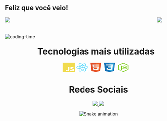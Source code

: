 ## Feliz que você veio!

<div>
  <img  height="180em" src="https://github-readme-stats.vercel.app/api?username=thaynalp&show_icons=true&theme=great-gatsby&include_all_commits=true&count_private=true"/>
  <img align="right" height="180em" src="https://github-readme-stats.vercel.app/api/top-langs/?username=thaynalp&layout=compact&langs_count=16&theme=great-gatsby"/>
</div>
<br>

<div  align="center"> 
  <div style="display: inline_block"><br>
    <img align="left" height="250" alt="coding-time" src="https://media.giphy.com/media/L1R1tvI9svkIWwpVYr/giphy.gif">
    <h1 align="center">Tecnologias mais utilizadas</h1>
    <img align="center" height="30" width="40" alt="js-icon"  src="https://raw.githubusercontent.com/devicons/devicon/master/icons/javascript/javascript-plain.svg">
    <img align="center" height="30" width="40" alt="react-icon" src="https://raw.githubusercontent.com/devicons/devicon/master/icons/react/react-original.svg">
    <img align="center" height="30" width="40" alt="html-icon" src="https://raw.githubusercontent.com/devicons/devicon/master/icons/html5/html5-original.svg">
    <img align="center" height="30" width="40" alt="css-icon" src="https://raw.githubusercontent.com/devicons/devicon/master/icons/css3/css3-original.svg">
    <img align="center" height="30" width="40" alt="nodejs-icon" src="https://raw.githubusercontent.com/devicons/devicon/master/icons/nodejs/nodejs-original.svg">
   </div>

  <div>
   <h1 align="center">Redes Sociais</h1>
    <a href = "mailto: thaynalp.rj@hotmail.com">
      <img width="30" src="hotmail.svg">
    </a>
    <a href = "https://www.linkedin.com/in/thaynalp/">
      <img width="25" src="linkedin.svg">
    </a>
</div>
  
  

![Snake animation](https://github.com/LuigiGF/thaynalp/blob/output/github-contribution-grid-snake.svg)
